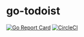 # go-todoist

[![Go Report Card](https://goreportcard.com/badge/github.com/kobtea/go-todoist)](https://goreportcard.com/report/github.com/kobtea/go-todoist)
[![CircleCI](https://circleci.com/gh/kobtea/go-todoist.svg?style=svg)](https://circleci.com/gh/kobtea/go-todoist)
